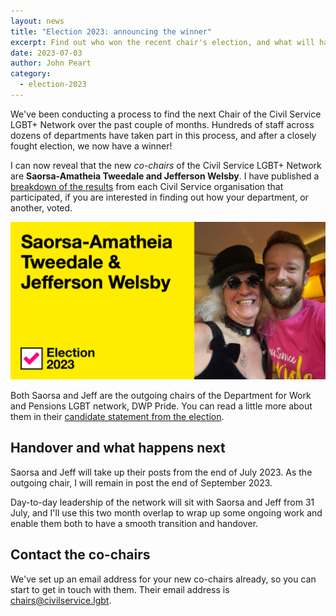 ```yaml
---
layout: news
title: "Election 2023: announcing the winner"
excerpt: Find out who won the recent chair's election, and what will happen next.
date: 2023-07-03
author: John Peart
category:
  - election-2023
---
```


We've been conducting a process to find the next Chair of the Civil Service LGBT+ Network over the past couple of months. Hundreds of staff across dozens of departments have taken part in this process, and after a closely fought election, we now have a winner!

I can now reveal that the new _co-chairs_ of the Civil Service LGBT+ Network are **Saorsa-Amatheia Tweedale and Jefferson Welsby**. I have published a [breakdown of the results](/election/2023/votes) from each Civil Service organisation that participated, if you are interested in finding out how your department, or another, voted.

![Photograph of Saorsa-Amatheia Tweedale and Jefferson Welsby](/assets/images/uploads/election-2023/saorsa-amatheia-tweedale-and-jefferson-welsby.png)

Both Saorsa and Jeff are the outgoing chairs of the Department for Work and Pensions LGBT network, DWP Pride. You can read a little more about them in their [candidate statement from the election](/election/2023/candidate-statements#saorsa-amatheia-tweedale-and-jefferson-welsby-department-for-work-and-pensions).

## Handover and what happens next

Saorsa and Jeff will take up their posts from the end of July 2023. As the outgoing chair, I will remain in post the end of September 2023. 

Day-to-day leadership of the network will sit with Saorsa and Jeff from 31 July, and I'll use this two month overlap to wrap up some ongoing work and enable them both to have a smooth transition and handover.

## Contact the co-chairs

We've set up an email address for your new co-chairs already, so you can start to get in touch with them. Their email address is <chairs@civilservice.lgbt>.

